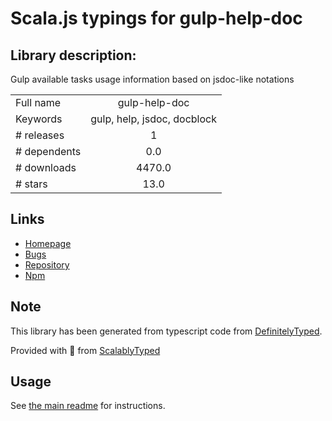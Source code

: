 
# Scala.js typings for gulp-help-doc


## Library description:
Gulp available tasks usage information based on jsdoc-like notations

|                    |                 |
| ------------------ | :-------------: |
| Full name          | gulp-help-doc |
| Keywords           | gulp, help, jsdoc, docblock |
| # releases         | 1 |
| # dependents       | 0.0 |
| # downloads        | 4470.0 |
| # stars            | 13.0 |

## Links
- [Homepage](https://github.com/Mikhus/gulp-help-doc#readme)
- [Bugs](https://github.com/Mikhus/gulp-help-doc/issues)
- [Repository](https://github.com/Mikhus/gulp-help-doc)
- [Npm](https://www.npmjs.com/package/gulp-help-doc)
    


## Note
This library has been generated from typescript code from [DefinitelyTyped](https://definitelytyped.org).

Provided with :purple_heart: from [ScalablyTyped](https://github.com/oyvindberg/ScalablyTyped)

## Usage
See [the main readme](../../readme.md) for instructions.


